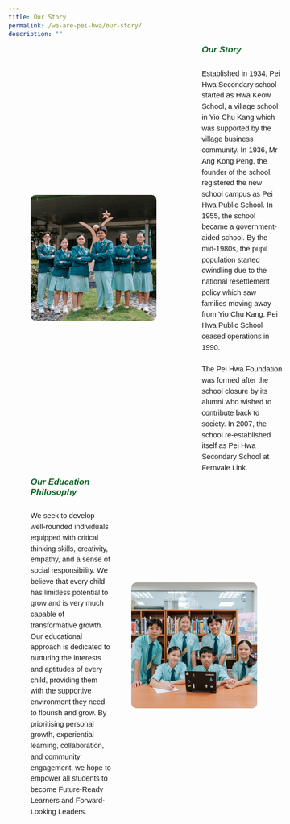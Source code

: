 ```yaml
---
title: Our Story
permalink: /we-are-pei-hwa/our-story/
description: ""
---
```

<div style="margin-top:30px; width:100%; padding: 40px; display: flex; align-items: center;" class="box">&nbsp;
<div style="position: relative; width: 300px; height: 300px; margin-right:40px;" class="container"> 
	<img class="image" alt="Image" style="max-width: 250px; margin-right: 40px;border-radius: 10px" src="https://raw.githubusercontent.com/isomerpages/moe-peihwasec/staging/images/We%20Are%20Pei%20Hwa/peihwa01.png">&nbsp;
	</div>
<div style="flex: 1;" class="content">&nbsp;
	<h6 style="margin-top:-90px;color:#0B6623;font-family:sans-serif;font-size:17px;"><strong style="color:#0B6623;font-weight:bold;font-family:sans-serif;font-size:17px;">Our Story</strong></h6>&nbsp;
<p style="margin: -30px 0;font-size:14.5px; line-height:1.5;font-family:sans-serif;">Established in 1934, Pei Hwa Secondary school started as Hwa Keow School, a village school in Yio Chu Kang which was supported by the village business community. In 1936, Mr Ang Kong Peng, the founder of the school, registered the new school campus as Pei Hwa Public School. In 1955, the school became a government-aided school. By the mid-1980s, the pupil population started dwindling due to the national resettlement policy which saw families moving away from Yio Chu Kang. Pei Hwa Public School ceased operations in 1990. <br><br>
The Pei Hwa Foundation was formed after the school closure by its alumni who wished to contribute back to society. In 2007, the school re-established itself as Pei Hwa Secondary School at Fernvale Link.</p>
</div>
</div>

<div style="margin-top:30px; width:100%; padding: 40px; display: flex; align-items: center;" class="box">&nbsp;
<div style="flex: 1;" class="content">&nbsp;
	<h6 style="margin-top:-90px;color:#0B6623;font-family:sans-serif;font-size:17px;"><strong style="color:#0B6623;font-weight:bold;font-family:sans-serif;font-size:17px;">Our Education Philosophy</strong></h6>&nbsp;
<p style="margin: -30px 0;font-size:14.5px; line-height:1.5;font-family:sans-serif;">We seek to develop well-rounded individuals equipped with critical thinking skills, creativity, empathy, and a sense of social responsibility. We believe that every child has limitless potential to grow and is very much capable of transformative growth. Our educational approach is dedicated to nurturing the interests and aptitudes of every child, providing them with the supportive environment they need to flourish and grow. By prioritising personal growth, experiential learning, collaboration, and community engagement, we hope to empower all students to become Future-Ready Learners and Forward-Looking Leaders.</p>
</div>
<div style="position: relative; width: 300px; height: 300px; margin-left:40px;" class="container"> 
	<img class="image" alt="Image" style="max-width: 250px; margin-right: 30px;border-radius: 10px" src="https://raw.githubusercontent.com/isomerpages/moe-peihwasec/staging/images/We%20Are%20Pei%20Hwa/peihwa02.png">&nbsp;
	</div>
</div>
